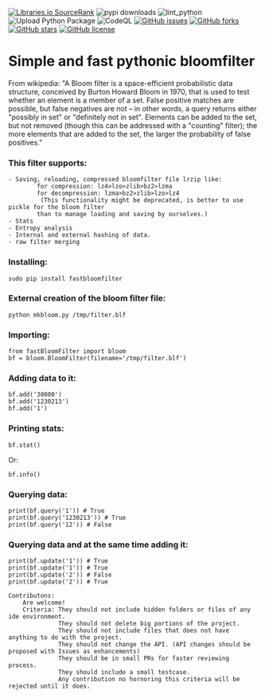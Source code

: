 [![Libraries.io SourceRank](https://badges.weareopensource.me/librariesio/sourcerank/pypi/fastBloomFilter)](https://libraries.io/pypi/fastBloomFilter)
![pypi downloads](https://img.shields.io/pypi/dm/fastbloomfilter?label=pypi%20downloads)
![lint_python](https://github.com/daedalus/fastBloomFilter/workflows/lint_python/badge.svg)
![Upload Python Package](https://github.com/daedalus/fastBloomFilter/workflows/Upload%20Python%20Package/badge.svg)
![CodeQL](https://github.com/daedalus/fastBloomFilter/workflows/CodeQL/badge.svg)
[![GitHub issues](https://img.shields.io/github/issues/daedalus/fastBloomFilter.svg)](https://github.com/daedalus/fastBloomFilter/issues)
[![GitHub forks](https://img.shields.io/github/forks/daedalus/fastBloomFilter.svg)](https://github.com/daedalus/fastBloomFilter/network)
[![GitHub stars](https://img.shields.io/github/stars/daedalus/fastBloomFilter.svg)](https://github.com/daedalus/fastBloomFilter/stargazers)
[![GitHub license](https://img.shields.io/github/license/daedalus/fastBloomFilter.svg)](https://github.com/daedalus/fastBloomFilter)

# Simple and fast pythonic bloomfilter

From wikipedia: "A Bloom filter is a space-efficient probabilistic data structure, conceived by Burton Howard Bloom in 1970, that is used to test whether an element is a member of a set. False positive matches are possible, but false negatives are not – in other words, a query returns either "possibly in set" or "definitely not in set". Elements can be added to the set, but not removed (though this can be addressed with a "counting" filter); the more elements that are added to the set, the larger the probability of false positives."


### This filter supports: ###

```
- Saving, reloading, compressed bloomfilter file lrzip like: 
        for compression: lz4>lzo>zlib>bz2>lzma
        for decompression: lzma>bz2>zlib>lzo>lz4
         (This functionality might be deprecated, is better to use pickle for the bloom filter
        than to manage loading and saving by ourselves.)
- Stats
- Entropy analysis
- Internal and external hashing of data.
- raw filter merging
```


### Installing: ###

```
sudo pip install fastbloomfilter
```

### External creation of the bloom filter file: ###

```
python mkbloom.py /tmp/filter.blf
```

### Importing: ###

```
from fastBloomFilter import bloom
bf = bloom.BloomFilter(filename='/tmp/filter.blf')
```

### Adding data to it: ###

```
bf.add('30000')
bf.add('1230213')
bf.add('1')
```

### Printing stats: ###

```
bf.stat()
```
   
Or:

```
bf.info()
```

### Querying data: ###

```
print(bf.query('1')) # True
print(bf.query('1230213')) # True
print(bf.query('12')) # False
```   

### Querying data and at the same time adding it: ###

```
print(bf.update('1')) # True
print(bf.update('1')) # True
print(bf.update('2')) # False
print(bf.update('2')) # True
```


```
Contributons:
    Are welcome!
    Criteria: They should not include hidden folders or files of any ide environment.
              They should not delete big portions of the project.
              They should not include files that does not have anything to do with the project.
              They should not change the API. (API changes should be proposed with Issues as enhancements)
              They should be in small PRs for faster reviewing process.
              They should include a small testcase.
              Any contribution no hornoring this criteria will be rejected until it does.
```
